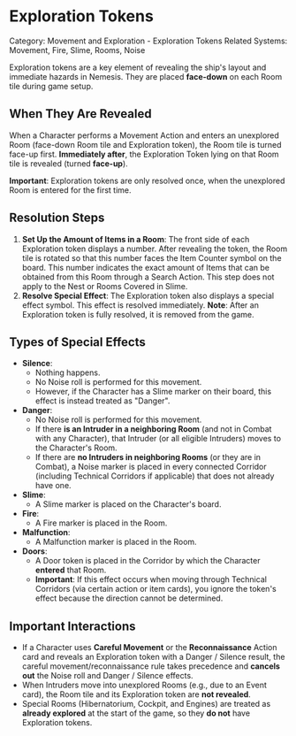 # Exploration Tokens

Category: Movement and Exploration - Exploration Tokens
Related Systems: Movement, Fire, Slime, Rooms, Noise

Exploration tokens are a key element of revealing the ship's layout and immediate hazards in Nemesis. They are placed **face-down** on each Room tile during game setup.

## When They Are Revealed

When a Character performs a Movement Action and enters an unexplored Room (face-down Room tile and Exploration token), the Room tile is turned face-up first.
**Immediately after**, the Exploration Token lying on that Room tile is revealed (turned **face-up**).

**Important**: Exploration tokens are only resolved once, when the unexplored Room is entered for the first time.

## Resolution Steps

1. **Set Up the Amount of Items in a Room**: The front side of each Exploration token displays a number. After revealing the token, the Room tile is rotated so that this number faces the Item Counter symbol on the board. This number indicates the exact amount of Items that can be obtained from this Room through a Search Action. This step does not apply to the Nest or Rooms Covered in Slime.
2. **Resolve Special Effect**: The Exploration token also displays a special effect symbol. This effect is resolved immediately.
   **Note**: After an Exploration token is fully resolved, it is removed from the game.

## Types of Special Effects

- **Silence**:
  - Nothing happens.
  - No Noise roll is performed for this movement.
  - However, if the Character has a Slime marker on their board, this effect is instead treated as "Danger".
- **Danger**:
  - No Noise roll is performed for this movement.
  - If there **is an Intruder in a neighboring Room** (and not in Combat with any Character), that Intruder (or all eligible Intruders) moves to the Character's Room.
  - If there are **no Intruders in neighboring Rooms** (or they are in Combat), a Noise marker is placed in every connected Corridor (including Technical Corridors if applicable) that does not already have one.
- **Slime**:
  - A Slime marker is placed on the Character's board.
- **Fire**:
  - A Fire marker is placed in the Room.
- **Malfunction**:
  - A Malfunction marker is placed in the Room.
- **Doors**:
  - A Door token is placed in the Corridor by which the Character **entered** that Room.
  - **Important**: If this effect occurs when moving through Technical Corridors (via certain action or item cards), you ignore the token's effect because the direction cannot be determined.

## Important Interactions

- If a Character uses **Careful Movement** or the **Reconnaissance** Action card and reveals an Exploration token with a Danger / Silence result, the careful movement/reconnaissance rule takes precedence and **cancels out** the Noise roll and Danger / Silence effects.
- When Intruders move into unexplored Rooms (e.g., due to an Event card), the Room tile and its Exploration token are **not revealed**.
- Special Rooms (Hibernatorium, Cockpit, and Engines) are treated as **already explored** at the start of the game, so they **do not** have Exploration tokens.
